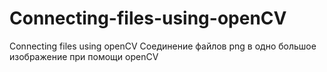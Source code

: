 # Connecting-files-using-openCV
Connecting files using openCV  Соединение файлов png в одно большое изображение  при помощи openCV 
